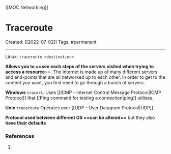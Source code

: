 [[MOC Networking]]

# Traceroute
Created:  [[2022-07-02]]
Tags: #permanent 

---
Linux: `traceroute <destination>`


**Allows you to ==see each steps of the servers visited when trying to access a resource**==. The internet is made up of many different servers and end-points that are all networked up to each other. In order to get to the content you want, you first need to go through a bunch of servers. 



**Windows**  `tracert`. 
Uses [[ICMP - Internet Control Message Protocol|ICMP Protocol]] that [[Ping command for testing a connection|ping]] utilises.


**Unix** `traceroute` 
Operates over [[UDP - User Datagram Protocol|UDP]]. 


**Protocol used between different OS ==can be altered==** but they also **have their defaults**

















### References
1. 